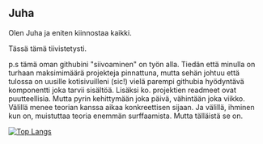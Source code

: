 ## Juha

Olen Juha ja eniten kiinnostaa kaikki.

Tässä tämä tiivistetysti.

p.s tämä oman githubini "siivoaminen" on työn alla. Tiedän että minulla on turhaan maksimimäärä projekteja pinnattuna, mutta sehän johtuu että tulossa on uusille kotisivuilleni (sic!) vielä parempi githubia hyödyntävä komponentti joka tarvii sisältöä. Lisäksi ko. projektien readmeet ovat puutteellisia. Mutta pyrin kehittymään joka päivä, vähintään joka viikko. Välillä menee teorian kanssa aikaa konkreettisen sijaan. Ja välillä, ihminen kun on, muistuttaa teoria enemmän surffaamista. Mutta tälläistä se on.    

[![Top Langs](https://github-readme-stats.vercel.app/api/top-langs/?username=jhalmu&exclude_repo=laravel)](https://github.com/jhalmu/jhalmu)
